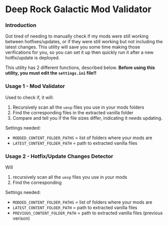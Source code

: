 # Deep Rock Galactic Mod Validator

### Introduction
Got tired of needing to manually check if my mods were still working between hotfixes/updates, or if they were still working but not including the latest changes.
This utility will save you some time making those verifications for you, so you can set it up then quickly run it after a new hotfix/update is deployed.

This utility has 2 different functions, described below. **Before using this utility, you must edit the `settings.ini` file!!**

### Usage 1 - Mod Validator
Used to check if, it will:
1. Recursively scan all the `uexp` files you use in your mods folders
2. Find the corresponding files in the extracted vanilla folder
3. Compare and tell you if the file sizes differ, indicating it needs updating.

Settings needed:
- `MODDED_CONTENT_FOLDER_PATHS` = list of folders where your mods are
- `LATEST_CONTENT_FOLDER_PATH` = path to extracted vanilla files

### Usage 2 - Hotfix/Update Changes Detector
Will
1. recursively scan all the `uexp` files you use in your mods 
2. Find the corresponding

Settings needed:
- `MODDED_CONTENT_FOLDER_PATHS` = list of folders where your mods are
- `LATEST_CONTENT_FOLDER_PATH` = path to extracted vanilla files
- `PREVIOUS_CONTENT_FOLDER_PATH` = path to extracted vanilla files (previous verison)

